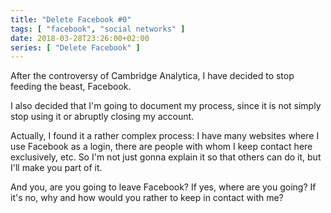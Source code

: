 ```yaml
---
title: "Delete Facebook #0"
tags: [ "facebook", "social networks" ]
date: 2018-03-28T23:26:00+02:00
series: [ "Delete Facebook" ]
---
```

After the controversy of Cambridge Analytica, I have decided to stop feeding the beast, Facebook.

I also decided that I'm going to document my process, since it is not simply stop using it or abruptly closing my account.

Actually, I found it a rather complex process: I have many websites where I use Facebook as a login, there are people with whom I keep contact here exclusively, etc. So I'm not just gonna explain it so that others can do it, but I'll make you part of it.

And you, are you going to leave Facebook? If yes, where are you going? If it's no, why and how would you rather to keep in contact with me?
